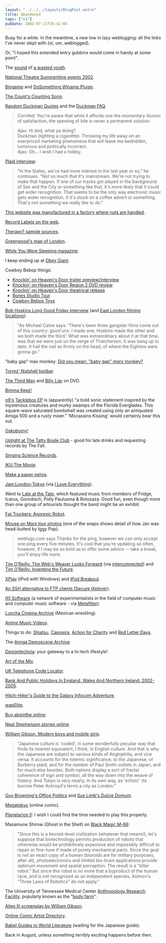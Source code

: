 ```yaml
---
layout: "../../../layouts/BlogPost.astro"
title: Abandoned
tags: ["v1"]
pubDate: 2002-07-11T16:42:04
---
```


Busy for a while. In the meantime, a new low in lazy weblogging: all the links I've never slept with (or, um, weblogged).

Or, "I hoped this extended entry gubbins would come in handy at some point".

The [sound](http://howervision.com/arcade/sounds/videogames02/13-mooncresta.mp3 "Moon Cresta MP3") of [a wasted youth](http://www.klov.com/M/Moon_Cresta.html "Moon Cresta").

[National Theatre Summertime events 2002](http://www.nationaltheatre.org.uk/summertime/ "National Theatre Summertime events 2002").

[Blogamp](http://www.geocities.com/insanitydrops/blogamp/ "Blogamp: FTPs a text file ") and [DoSomething Winamp Plugin](http://www.oddsock.org/tools/dosomething/ "DoSomething").

[The Count's Counting Song](http://members.tripod.com/Tiny_Dancer/counting.html "When I'm alone I count myself!").

[Random Duckman Quotes](http://www.creighton.edu/cgi-bin/ducker "Random Duckman Quotes") and the [Duckman FAQ](http://www.creighton.edu/~jduche/duckfaq.html "Duckman FAQ").

> Cornfed: You're aware that while it affords one the momentary illusion of satisfaction, the spewing of bile is never a permanent solution.

> Ajax: Hi dod, what ya doing?<br>
> Duckman (lighting a cigarette): Throwing my life away on an overpriced marketing phenomena that will leave me bedridden, tumorous and politically incorrect.<br>
> Ajax: Oh... I wish I had a hobby.<br>

[Plaid interview](http://www.freetimes.com/issues/1027/music-plaid.php3 "Cleveland Free Times: Plaid Takes The Hiss Out Of Electronic Music's Cutting Edge"):

> "In the States, we've had more interest in the last year or so," he continues. "Not so much that it's mainstream. We're not trying to make that happen. If one of our tracks got played in the background of Sex and the City or something like that, it's more likely that it could get wider recognition. That seems to be the only way electronic music gets wider recognition, if it's stuck on a coffee advert or something. That's not something we really like to do."

[This website was manufactured in a factory where nuts are handled](http://www.unsavouryproducts.com/ "Unsavoury Products").

[Record Labels on the web](http://www.rlabels.com/ "Record Labels on the web").

[Therapy? sample sources](http://www.suicidepact.com/trivia/samples.html "Therapy? sample sources").

[Greenwood's map of London](http://www.bathspa.ac.uk/greenwood/ "Greenwood's map of London").

[While You Were Sleeping magazine](http://www.whileyouweresleeping.com/ "While You Were Sleeping magazine").

I keep ending up at [Obey Giant](http://www.obeygiant.com/ "Obey Giant").

Cowboy Bebop things:

- [Knockin' on Heaven's Door trailer preview/interview](http://www.ex.org/articles/2001/2001.09.01-exclusive-bebop-pg4.html "Cowboy Bebop trailer preview/interview")
- [Knockin' on Heaven's Door Region 2 DVD review](http://www.ex.org/articles/2002/2002.02.02-rev_anime-j-cowboy_bebop_knockin_on_heavens_door.html "Review of Region 2 DVD")
- [Knockin' on Heaven's Door theatrical release](http://www.ex.org/articles/2001/2001.09.01-exclusive-bebop-pg1.html "Preview of theatrical release")
- [Bones Studio Tour](http://www.ex.org/5.4/04-feature_bones.html "Bones Studio Tour")
- [Cowboy Bebop Toys](http://www.toymania.com/columns/speedlines/speed_0614.shtml "Cowboy Bebop Toys")

[Bob Hoskins Long Good Friday interview](http://www.empireonline.co.uk/features/interviews/bobhoskins/ "Empire Online: Bob Hoskins Interview") (and [East London filming locations](http://www.cockney.co.uk/06a1.htm "Cockney Online: Television and Film Locations")):

> "As Michael Caine says: 'There's been three gangster films come out of this country: good'uns. I made one, Hoskins made the other and we both made the third.' What was extraordinary about it at that time, was that we were just on the verge of Thatcherism. It was bang up to date. It hail the nail so firmly on the head, of where the Eighties were gonna go."

"baby gap" max monkey: [Did you mean: "baby gap" _marx_ monkey?](http://www.google.com/search?q=%22baby+gap%22+max+monkey "Google search")

[Torrez' Nutshell toolbar](http://www.torrez.org/projects/nutshell/ "Torrez' Nutshell toolbar").

[The Third Man](http://www.amazon.co.uk/exec/obidos/ASIN/B00005QX9Z/ohsky "Amazon.co.uk: The Third Man DVD") and [Billy Liar](http://www.amazon.co.uk/exec/obidos/ASIN/B00005U0HY/ohsky "Amazon.co.uk: Billy Liar DVD") on DVD.

[Bimma Keez!](http://64.65.55.254/ubb/Forum1/HTML/002338.html "Trolling on the So Solid Crew boards")

[o9's](http://www.hyperreal.org/~chrism/o9/ "o9 Resource Page") [Tacklebox EP](http://www.forcedexposure.com/labels/mustdelicious.html "Forced Exposure: o9's Tacklebox EP") is (apparently) "a bold sonic statement inspired by the mysterious creatures and murky swamps of the Florida Everglades. This square-wave saturated bombshell was created using only an antiquated Amiga 500 and a rusty mixer." 'Mocassins Kissing' would certainly bear this out.

[Oskoboiny!](http://www.w3.org/People/Gerald/ "I'll Oskoboiny *you*.")

[Uptight at The Tatty Bogle Club](http://www.baptiste.org.uk/ "Uptight at The Tatty Bogle Club, Kingly Court nr. Carnaby Street") - good for late drinks and requesting records by The Fall.

[Singing Science Records](http://www.acme.com/jef/science_songs/ "Singing Science Records").

[IKU The Movie](http://www.i-k-u.com/ "IKU The Movie").

[Make a paper pelvis](http://www.people.virginia.edu/~wl4e/p/instruct.html "Make a paper pelvis").

[Jam:London-Tokyo](http://www.onlinejam.co.uk/ "Jam:London-Tokyo") (via [I Love Everything](http://www.iloveeverything.co.uk/ "I Love Everything")).

Went to [Late at the Tate](http://www.tate.org.uk/britain/programmes/lat.htm "Late at the Tate at Tate Britain"), which featured music from members of Fridge, Icarus, Gorodisch, Polly Paulusma & Rotozaza. Good fun, even though more than one group of artourists thought the band might be an exhibit.

[Fat Truckers: Anorexic Robot](http://www.fattruckers.co.uk/ "Fat Truckers: Anorexic Robot").

[Mouse on Mars tour photos](http://www.sonig.com/main/texte/NewMoMTourPix/thumb.html "Mouse on Mars tour photos") (one of the snaps shows detail of how Jan was head-butted by Iggy Pop).

> weblogs.com says Thanks for the ping, however we can only accept one ping every five minutes. It's cool that you're updating so often, however, if I may be so bold as to offer some advice -- take a break, you'll enjoy life more.

[Tim O'Reilly: The Web's Weaver Looks Forward](http://www.businessweek.com/bwdaily/dnflash/mar2002/nf20020327_4579.htm "BusinessWeek: The Web's Weaver Looks Forward") (via [interconnected](http://interconnected.org/home/ "interconnected")) and [Tim O'Reilly: Inventing the Future](http://www.oreillynet.com/pub/a/network/2002/04/09/future.html "O'Reilly Network: Inventing the Future").

[XPlay](http://www.mediafour.com/products/xplay/ "XPlay: iPod with Windows") (iPod with Windows) and [iPod Breakout](http://www.osxfaq.com/dailytips/03-2002/03-21-2.ws "iPod Breakout").

[An SSH alternative to FTP clients (Secure iXplorer)](http://www.i-tree.org/ixplorer.htm "Secure iXplorer").

[IXI Software](http://www.ixi-software.net/ "IXI Software") (a network of experimentalists in the field of computer music and computer music software - via [Metafilter](http://www.metafilter.com/ "Metafilter")).

[Luncha Cinema Archive](http://www.savethegalaxy.com/luchamain.html "Luncha (Mexican Wrestling) Cinema Archive") (Mexican wrestling).

[Anime Music Videos](http://www.animemusicvideos.org/ "Anime Music Videos").

Things to do: [Shiatsu](http://www.shiatsu.org/ "Shiatsu"), [Capoeira](http://www.capoeirauk.co.uk/ "Capoeira"), [Action for Charity](http://www.actionforcharity.co.uk/ "Action for Charity") and [Red Letter Days](http://www.redletterdays.co.uk/ "Red Letter Days").

The [Amiga Demoscene Archive](http://www.adzone.fr.st/ "Amiga Demoscene Archive").

[Designtechnia](http://www.designtechnica.com/ "Designtechnia"): your gateway to a hi-tech lifestyle!

[Art of the Mix](http://www.artofthemix.org/ "Art of the Mix").

[UK Telephone Code Locator](http://www.warwick.ac.uk/cgi-bin-Phones/nng "UK Telephone Code Locator").

[Bank And Public Holidays In England, Wales And Northern Ireland: 2002-2005](http://www.dti.gov.uk/er/bankhol.htm "Bank And Public Holidays In England, Wales And Northern Ireland: 2002-2005").

[Hitch-Hiker's Guide to the Galaxy Infocom Adventure](http://www.douglasadams.com/creations/infocomjava.html "Hitch-Hiker's Guide to the Galaxy Infocom Adventure (Java)").

[wapElite](http://www.phink.net/elite/ "wapElite").

[Buy absinthe online](http://www.eabsinthe.com/ "eAbsinthe").

[Neal Stephenson stories online](http://kuoi.asui.uidaho.edu/~kamikaze/snowcrash.html "Mark Hughes' Snow Crash fansite").

[William Gibson, Modern boys and mobile girls](http://www.observer.co.uk/Print/0,3858,4163142,00.html "The Observer: Modern boys and mobile girls"):

> "Japanese culture is 'coded', in some wonderfully peculiar way that finds its nearest equivalent, I think, in English culture. And that is why the Japanese are subject to various kinds of Anglophilia, and vice versa. It accounts for the totemic significance, to the Japanese, of Burberry plaid, and for the number of Paul Smith outlets in Japan, and for much else besides. Both nations display a sort of fractal coherence of sign and symbol, all the way down into the weave of history. And Tokyo is very nearly, in its own way, as 'echoic' (to borrow Peter Ackroyd's term) a city as London."

[Guy Browning's Office Politics](http://www.officepolitics.co.uk/ "Guy Browning's Office Politics") and [Sue Limb's Dulcie Domum](http://www.suelimb.com/dulcie.html "Sue Limb's Dulcie Domum").

[Megatokyo](http://www.megatokyo.com/ "Megatokyo") (online comic).

[Planetarion II](http://www.planetarion.com/ "Planetarion II"): I wish I could find the time needed to play this properly.

Masamune Shirow (Ghost in the Shell) on [Black Magic M-66](http://www.geocities.com/Tokyo/Towers/1073/black.htm):

> "Since this is a bioroid-level civilization (whatever that means!), let's suppose that biotechnology permits production of robots that otherwise would be prohibitively expensive and impossibly difficult to repair or fine-tune if made of purely mechanical parts. Since the goal is not an exact copy of a human (bioroids are for military purposes, after all), photoelectronics and limited bio-brain applications provide optimum movement and spatial perception. The result is a "killer robot." But since this robot is no more that a byproduct of the human race, and is not recognized as an independent species, Asimov's "Three Laws of Robotics" do not apply."

The University of Tennessee Medical Center [Anthropology Research Facility](http://dailybeacon.utk.edu/article.php/5048 "The Daily Beacon: Body farm kills myths, helps research"), popularly known as the "[body farm](http://dailybeacon.utk.edu/special/bodyfarm/ "The Daily Beacon: Skeleton donor seeks help from 'body farm'")".

[Alien III screenplay by William Gibson](http://kuoi.asui.uidaho.edu/~kamikaze/documents/alien3wg.html "A L I E N III by William Gibson Revised first draft screenplay").

[Online Comic Artist Directory](http://ocad.syste.ms/ "Online Comic Artist Directory").

[Babel Guides to World Literature](http://www.raybabel.dircon.co.uk/ "Babel Guides to World Literature") (waiting for the Japanese guide).

Back in August, unless something terribly exciting happens before then.
